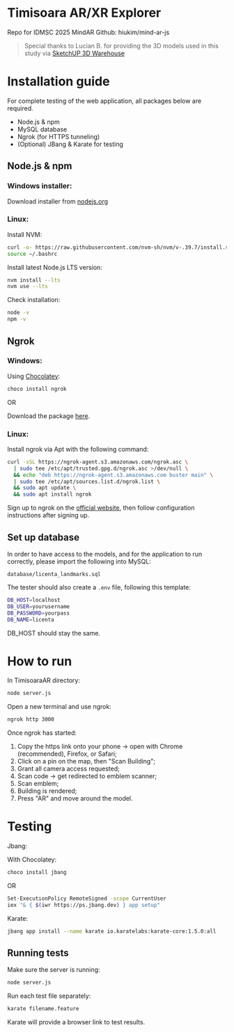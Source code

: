 # Timisoara AR/XR Explorer
Repo for IDMSC 2025
MindAR Github: hiukim/mind-ar-js
> Special thanks to Lucian B. for providing the 3D models used in this study via [SketchUP 3D Warehouse](https://3dwarehouse.sketchup.com/by/my) 

# Installation guide
For complete testing of the web application, all packages below are required.

- Node.js & npm
- MySQL database
- Ngrok (for HTTPS tunneling)
- (Optional) JBang & Karate for testing


## Node.js & npm

### Windows installer: 
Download installer from [nodejs.org](https://nodejs.org)


### Linux:
Install NVM:

```bash
curl -o- https://raw.githubusercontent.com/nvm-sh/nvm/v-.39.7/install.sh | bash
source ~/.bashrc
```

Install latest Node.js LTS version:

``` bash
nvm install --lts
nvm use --lts 
```

Check installation:

``` bash
node -v
npm -v
```

## Ngrok

### Windows:
Using [Chocolatey](https://chocolatey.org/install):

```bash
choco install ngrok
```

OR

Download the package [here](https://ngrok.com/downloads/windows?tab=download).

### Linux:
Install ngrok via Apt with the following command:
``` bash
curl -sSL https://ngrok-agent.s3.amazonaws.com/ngrok.asc \
  | sudo tee /etc/apt/trusted.gpg.d/ngrok.asc >/dev/null \
  && echo "deb https://ngrok-agent.s3.amazonaws.com buster main" \
  | sudo tee /etc/apt/sources.list.d/ngrok.list \
  && sudo apt update \
  && sudo apt install ngrok
```
Sign up to ngrok on the [official website](https://dashboard.ngrok.com/signup?ref=home-hero), then follow configuration instructions after signing up.

## Set up database
In order to have access to the models, and for the application to run correctly, please import the following into MySQL:

```database/licenta_landmarks.sql```


The tester should also create a ```.env``` file, following this template:

```bash
DB_HOST=localhost
DB_USER=yourusername
DB_PASSWORD=yourpass
DB_NAME=licenta
```
DB_HOST should stay the same.

# How to run

In TimisoaraAR directory: 

``` bash
node server.js
```

Open a new terminal and use ngrok:

```bash
ngrok http 3000
```

Once ngrok has started:

1. Copy the https link onto your phone -> open with Chrome (recommended), Firefox, or Safari;
2. Click on a pin on the map, then "Scan Building";
3. Grant all camera access requested;
4. Scan code -> get redirected to emblem scanner;
5. Scan emblem;
6. Building is rendered;
7. Press "AR" and move around the model.

# Testing

Jbang:

With Chocolatey:
```bash
choco install jbang
```

OR

```bash
Set-ExecutionPolicy RemoteSigned -scope CurrentUser
iex "& { $(iwr https://ps.jbang.dev) } app setup"
```

Karate:
```bash 
jbang app install --name karate io.karatelabs:karate-core:1.5.0:all
```

## Running tests
Make sure the server is running:
```bash
node server.js
```

Run each test file separately:
```bash
karate filename.feature
```

Karate will provide a browser link to test results. 

